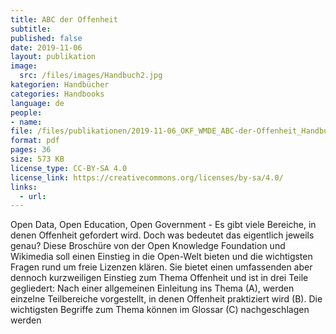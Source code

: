 ```yaml
---
title: ABC der Offenheit
subtitle: 
published: false
date: 2019-11-06
layout: publikation
image:
  src: /files/images/Handbuch2.jpg
kategorien: Handbücher
categories: Handbooks
language: de
people:
- name: 
file: /files/publikationen/2019-11-06_OKF_WMDE_ABC-der-Offenheit_Handbuch.pdf
format: pdf
pages: 36
size: 573 KB
license_type: CC-BY-SA 4.0
license_link: https://creativecommons.org/licenses/by-sa/4.0/
links: 
  - url: 
---
```


Open Data, Open Education, Open Government - Es gibt viele Bereiche, in denen Offenheit gefordert wird. Doch was bedeutet das eigentlich jeweils genau?
Diese Broschüre von der Open Knowledge Foundation und Wikimedia soll einen Einstieg in die Open-Welt bieten und die wichtigsten Fragen rund um freie Lizenzen klären. Sie bietet einen umfassenden aber dennoch kurzweiligen Einstieg zum Thema Offenheit und ist in drei Teile gegliedert: Nach einer allgemeinen Einleitung ins Thema (A), werden einzelne Teilbereiche vorgestellt, in denen Offenheit praktiziert wird (B). Die wichtigsten Begriffe zum Thema können im Glossar (C) nachgeschlagen werden

